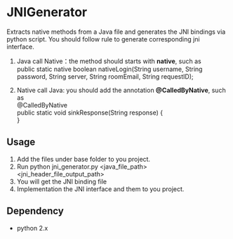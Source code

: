 # JNIGenerator
Extracts native methods from a Java file and generates the JNI bindings via python script. You should follow rule to generate corresponding jni interface.

1. Java call Native：the method should starts with **native**, such as
<br>public static native boolean nativeLogin(String username, String password, String server, String roomEmail, String requestID);

2. Native call Java: you should add the annotation **@CalledByNative**, such as
<br>@CalledByNative
<br>public static void sinkResponse(String response) {
<br>}

## Usage
1. Add the files under base folder to you project.
2. Run python jni_generator.py <java_file_path> <jni_header_file_output_path>
3. You will get the JNI binding file
4. Implementation the JNI interface and them to you project.

## Dependency
- python 2.x
